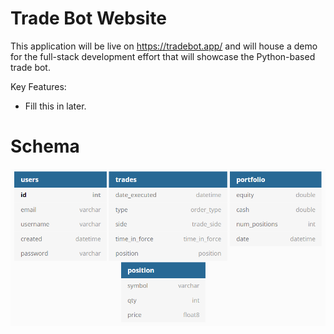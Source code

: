 # Trade Bot Website

This application will be live on https://tradebot.app/ and will house a demo for the full-stack development effort that will showcase the Python-based trade bot. 

Key Features:

* Fill this in later.


# Schema

![Schema](img/schema.PNG)